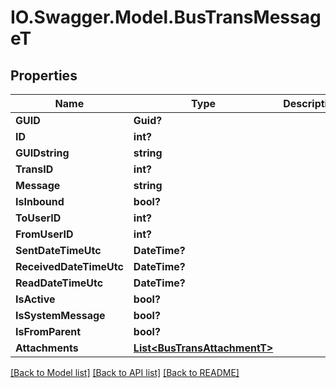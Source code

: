 # IO.Swagger.Model.BusTransMessageT
## Properties

Name | Type | Description | Notes
------------ | ------------- | ------------- | -------------
**GUID** | **Guid?** |  | [optional] 
**ID** | **int?** |  | [optional] 
**GUIDstring** | **string** |  | [optional] 
**TransID** | **int?** |  | [optional] 
**Message** | **string** |  | [optional] 
**IsInbound** | **bool?** |  | [optional] 
**ToUserID** | **int?** |  | [optional] 
**FromUserID** | **int?** |  | [optional] 
**SentDateTimeUtc** | **DateTime?** |  | [optional] 
**ReceivedDateTimeUtc** | **DateTime?** |  | [optional] 
**ReadDateTimeUtc** | **DateTime?** |  | [optional] 
**IsActive** | **bool?** |  | [optional] 
**IsSystemMessage** | **bool?** |  | [optional] 
**IsFromParent** | **bool?** |  | [optional] 
**Attachments** | [**List&lt;BusTransAttachmentT&gt;**](BusTransAttachmentT.md) |  | [optional] 

[[Back to Model list]](../Models) [[Back to API list]](../Api) [[Back to README]](../README.md)

